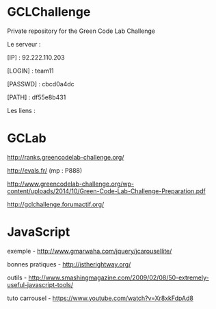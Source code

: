 GCLChallenge
============

Private repository for the Green Code Lab Challenge

Le serveur :

[IP] : 92.222.110.203

[LOGIN] : team11

[PASSWD] : cbcd0a4dc

[PATH] : df55e8b431


Les liens :

GCLab
=============

http://ranks.greencodelab-challenge.org/

http://evals.fr/ (mp : P888)

http://www.greencodelab-challenge.org/wp-content/uploads/2014/10/Green-Code-Lab-Challenge-Preparation.pdf

http://gclchallenge.forumactif.org/


JavaScript
==================

exemple - http://www.gmarwaha.com/jquery/jcarousellite/

bonnes pratiques - http://jstherightway.org/

outils - http://www.smashingmagazine.com/2009/02/08/50-extremely-useful-javascript-tools/

tuto carrousel - https://www.youtube.com/watch?v=Xr8xkFdpAd8


